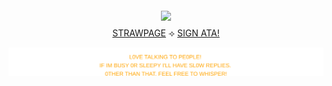 

<div align="center">


  <img src="https://media.discordapp.net/attachments/993815413018337330/1416063911920275456/Untitled23_20250912221148.png?ex=68c57bc9&is=68c42a49&hm=70320eaaebacb8121a15c58c19925915f3ba57a3b5d320a34161fca42e616b5e&=&format=webp&quality=lossless&width=1930&height=1448" width="400" style="margin:4px 0;"/>



  <div style="margin:4px 0;">
    <a href="https://calendular.straw.page/">STRAWPAGE</a> ⟢
    <a href="https://calindean.atabook.org/">SIGN ATA!</a>


<p align="center">
  <img src="orange.svg"/>
</p>

</div>

  
